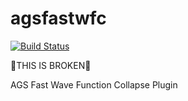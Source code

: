 # agsfastwfc

[![Build Status](https://dev.azure.com/ericoporto/agsfastwfc/_apis/build/status/ericoporto.agsfastwfc?branchName=master)](https://dev.azure.com/ericoporto/agsfastwfc/_build/latest?definitionId=7&branchName=master)

🚨THIS IS BROKEN🚨

AGS Fast Wave Function Collapse Plugin
